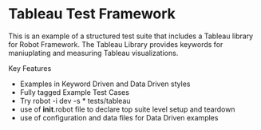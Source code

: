 # Tableau Test Framework

This is an example of a structured test suite that includes a Tableau library for Robot Framework.  The Tableau Library provides keywords for maniuplating and measuring Tableau visualizations.

Key Features
* Examples in Keyword Driven and Data Driven styles
* Fully tagged Example Test Cases
*   Try robot -i dev -s * tests/tableau
* use of __init__.robot file to declare top suite level setup and teardown
* use of configuration and data files for Data Driven examples
